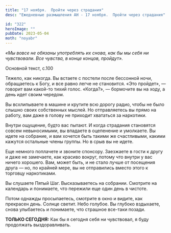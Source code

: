```yaml
---
title: "17 ноября.  Пройти через страдания"
desc: "Ежедневные размышления АН - 17 ноября.  Пройти через страдания"

id: "322"
heroImage: ""
pubDate: 2023-05-04
moth: "noyabr"
---
```


_«Мы вовсе не обязаны употреблять их снова, как бы мы себя ни чувствовали. Все
чувства, в конце концов, пройдут»._

Основной текст, с.100

Тяжело, как никогда. Вы встаете с постели после бессонной ночи, обращаетесь к
Богу, и все равно легче не становится. «Это пройдет», — говорит вам какой-то
тихий голос. «Когда?», — бормочите вы на ходу, а день идет своим чередом.

Вы всхлипываете в машине и крутите всю дорогу радио, чтобы не было слышно
своих собственных мыслей. Но отправляетесь вы прямо на работу, вам даже в
голову не приходит хвататься за наркотики.

Внутри ощущение, будто вас пытают. И когда страдания становятся совсем
невыносимыми, вы впадаете в оцепенение и умолкаете. Вы идете на собрание, и
вам хочется быть такими же счастливыми, какими кажутся остальные члены группы.
Но в срыв вы не идете.

Еще немного поплачете и звоните спонсору. Заезжаете в гости к другу и даже не
замечаете, как красиво вокруг, потому что внутри у вас ничего хорошего. Вам,
может быть, и не стало лучше от посещения друга — но, по крайней мере, вы не
отправились вместо этого к торговцу наркотиками.

Вы слушаете Пятый Шаг. Высказываетесь на собрании. Смотрите на календарь и
понимаете, что пережили еще один день в чистоте.

Потом однажды просыпаетесь, смотрите в окно и видите, как прекрасен день.
Солнце светит. Небо голубое. Вы глубоко вздыхаете, снова улыбаетесь и
понимаете, что страшное все-таки позади.

**ТОЛЬКО СЕГОДНЯ:** Как бы я сегодня себя ни чувствовал, я буду продолжать
выздоравливать.
